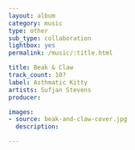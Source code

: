 ```yaml
---
layout: album
category: music
type: other
sub_type: collaboration
lightbox: yes
permalink: /music/:title.html

title: Beak & Claw
track_count: 10?
label: Asthmatic Kitty
artists: Sufjan Stevens
producer: 

images:
- source: beak-and-claw-cover.jpg
  description: 

---
```

	
